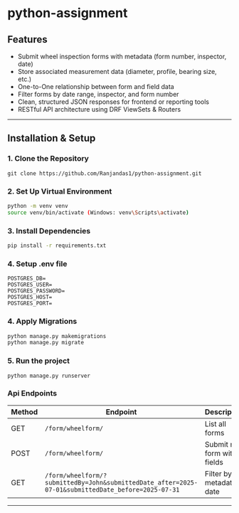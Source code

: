 # python-assignment

## Features

- Submit wheel inspection forms with metadata (form number, inspector, date)
- Store associated measurement data (diameter, profile, bearing size, etc.)
- One-to-One relationship between form and field data
- Filter forms by date range, inspector, and form number
- Clean, structured JSON responses for frontend or reporting tools
- RESTful API architecture using DRF ViewSets & Routers

---

## Installation & Setup

### 1. Clone the Repository

```
git clone https://github.com/Ranjandas1/python-assignment.git
```

### 2. Set Up Virtual Environment

```bash
python -m venv venv
source venv/bin/activate (Windows: venv\Scripts\activate)
```

### 3. Install Dependencies

```bash
pip install -r requirements.txt
```

### 4. Setup .env file

```
POSTGRES_DB=
POSTGRES_USER=
POSTGRES_PASSWORD=
POSTGRES_HOST=
POSTGRES_PORT=
```

### 4. Apply Migrations

```bash
python manage.py makemigrations
python manage.py migrate
```

### 5. Run the project

```
python manage.py runserver
```

### Api Endpoints

| Method | Endpoint                                                                                           | Description                 |
| ------ | -------------------------------------------------------------------------------------------------- | --------------------------- |
| GET    | `/form/wheelform/`                                                                                 | List all forms              |
| POST   | `/form/wheelform/`                                                                                 | Submit new form with fields |
| GET    | `/form/wheelform/?submittedBy=John&submittedDate_after=2025-07-01&submittedDate_before=2025-07-31` | Filter by metadata & date   |

---
